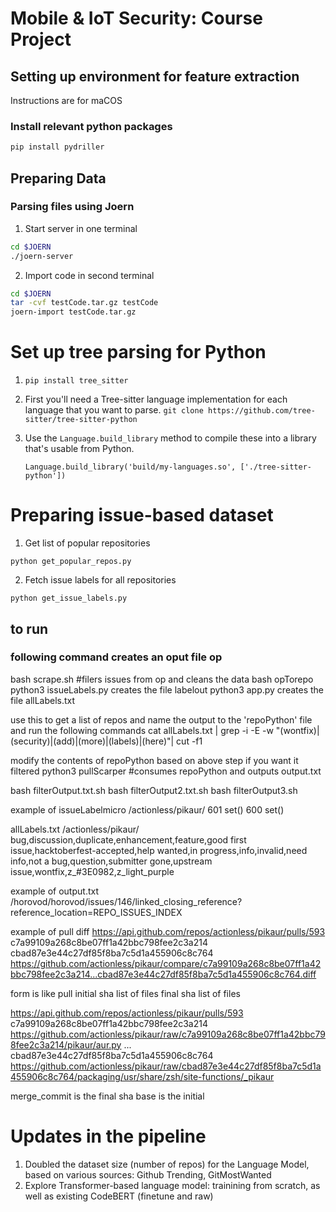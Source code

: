 # Mobile &amp; IoT Security: Course Project

## Setting up environment for feature extraction

Instructions are for maCOS

### Install relevant python packages

```bash
pip install pydriller


```

## Preparing Data

### Parsing files using Joern

1. Start server in one terminal

```bash
cd $JOERN
./joern-server
```

2. Import code in second terminal

```bash
cd $JOERN
tar -cvf testCode.tar.gz testCode
joern-import testCode.tar.gz
```

# Set up tree parsing for Python

1. `pip install tree_sitter`

2. First you'll need a Tree-sitter language implementation for each language that you want to parse.
    `git clone https://github.com/tree-sitter/tree-sitter-python`

3. Use the `Language.build_library` method to compile these into a library that's usable from Python.

    `Language.build_library('build/my-languages.so', ['./tree-sitter-python'])`


# Preparing issue-based dataset

1. Get list of popular repositories

`python get_popular_repos.py`

2. Fetch issue labels for all repositories

`python get_issue_labels.py`

## to run
### following command creates an oput file op
bash scrape.sh
#filers issues from op and cleans the data
bash opTorepo
python3 issueLabels.py 
creates the file labelout
python3 app.py
creates the file allLabels.txt

use this to get a list of repos and name the output to the 'repoPython' file and run the following commands
cat allLabels.txt | grep -i -E -w "(wontfix)|(security)|(add)|(more)|(labels)|(here)"| cut -f1


modify the contents of repoPython based on above step if you want it filtered
python3 pullScarper 
#consumes repoPython and outputs output.txt

bash filterOutput.txt.sh
bash filterOutput2.txt.sh
bash filterOutput3.sh


example of issueLabelmicro
/actionless/pikaur/
601 set()
600 set()

allLabels.txt
/actionless/pikaur/ bug,discussion,duplicate,enhancement,feature,good first issue,hacktoberfest-accepted,help wanted,in progress,info,invalid,need info,not a bug,question,submitter gone,upstream issue,wontfix,z_#3E0982,z_light_purple



example of output.txt
/horovod/horovod/issues/146/linked_closing_reference?reference_location=REPO_ISSUES_INDEX


example of pull diff
https://api.github.com/repos/actionless/pikaur/pulls/593    c7a99109a268c8be07ff1a42bbc798fee2c3a214    cbad87e3e44c27df85f8ba7c5d1a455906c8c764    https://github.com/actionless/pikaur/compare/c7a99109a268c8be07ff1a42bbc798fee2c3a214...cbad87e3e44c27df85f8ba7c5d1a455906c8c764.diff



form is like 
pull
initial sha
list of files
final sha
list of files

https://api.github.com/repos/actionless/pikaur/pulls/593
c7a99109a268c8be07ff1a42bbc798fee2c3a214
https://github.com/actionless/pikaur/raw/c7a99109a268c8be07ff1a42bbc798fee2c3a214/pikaur/aur.py
...
cbad87e3e44c27df85f8ba7c5d1a455906c8c764
https://github.com/actionless/pikaur/raw/cbad87e3e44c27df85f8ba7c5d1a455906c8c764/packaging/usr/share/zsh/site-functions/_pikaur


merge_commit is the final sha
base is the initial


# Updates in the pipeline

1. Doubled the dataset size (number of repos) for the Language Model, based on various sources: Github Trending, GitMostWanted
2. Explore Transformer-based language model: trainining from scratch, as well as existing CodeBERT (finetune and raw)
